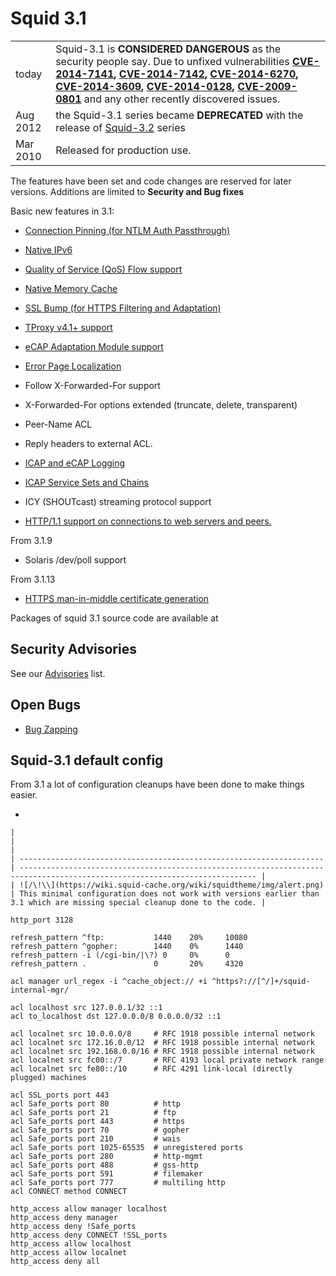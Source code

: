 # Squid 3.1

|          |                                                                                                                                                                                                                                                                                                                                                                                                                                                                                                                                                                                                     |
| -------- | --------------------------------------------------------------------------------------------------------------------------------------------------------------------------------------------------------------------------------------------------------------------------------------------------------------------------------------------------------------------------------------------------------------------------------------------------------------------------------------------------------------------------------------------------------------------------------------------------- |
| today    | Squid-3.1 is **CONSIDERED DANGEROUS** as the security people say. Due to unfixed vulnerabilities **[CVE-2014-7141](http://www.squid-cache.org/Advisories/SQUID-2014_4.txt), [CVE-2014-7142](http://www.squid-cache.org/Advisories/SQUID-2014_4.txt), [CVE-2014-6270](http://www.squid-cache.org/Advisories/SQUID-2014_3.txt), [CVE-2014-3609](http://www.squid-cache.org/Advisories/SQUID-2014_2.txt), [CVE-2014-0128](http://www.squid-cache.org/Advisories/SQUID-2014_1.txt), [CVE-2009-0801](http://www.squid-cache.org/Advisories/SQUID-2011_1.txt)** and any other recently discovered issues. |
| Aug 2012 | the Squid-3.1 series became **DEPRECATED** with the release of [Squid-3.2](https://wiki.squid-cache.org/Squid-3.1/Squid-3.2#) series                                                                                                                                                                                                                                                                                                                                                                                                                                                                |
| Mar 2010 | Released for production use.                                                                                                                                                                                                                                                                                                                                                                                                                                                                                                                                                                        |

The features have been set and code changes are reserved for later
versions. Additions are limited to **Security and Bug fixes**

Basic new features in 3.1:

  - [Connection Pinning (for NTLM Auth
    Passthrough)](https://wiki.squid-cache.org/Squid-3.1/Features/ConnPin#)

  - [Native IPv6](https://wiki.squid-cache.org/Squid-3.1/Features/IPv6#)

  - [Quality of Service (QoS) Flow
    support](https://wiki.squid-cache.org/Squid-3.1/Features/QualityOfService#)

  - [Native Memory
    Cache](https://wiki.squid-cache.org/Squid-3.1/Features/RemoveNullStore#)

  - [SSL Bump (for HTTPS Filtering and
    Adaptation)](https://wiki.squid-cache.org/Squid-3.1/Features/SslBump#)

  - [TProxy v4.1+
    support](https://wiki.squid-cache.org/Squid-3.1/Features/Tproxy4#)

  - [eCAP Adaptation Module
    support](https://wiki.squid-cache.org/Squid-3.1/Features/eCAP#)

  - [Error Page
    Localization](https://wiki.squid-cache.org/Squid-3.1/Translations#)

  - Follow X-Forwarded-For support

  - X-Forwarded-For options extended (truncate, delete, transparent)

  - Peer-Name ACL

  - Reply headers to external ACL.

  - [ICAP and eCAP
    Logging](https://wiki.squid-cache.org/Squid-3.1/Features/AdaptationLog#)

  - [ICAP Service Sets and
    Chains](https://wiki.squid-cache.org/Squid-3.1/Features/AdaptationChain#)

  - ICY (SHOUTcast) streaming protocol support

  - [HTTP/1.1 support on connections to web servers and
    peers.](https://wiki.squid-cache.org/Squid-3.1/Features/HTTP11#)

From 3.1.9

  - Solaris /dev/poll support

From 3.1.13

  - [HTTPS man-in-middle certificate
    generation](https://wiki.squid-cache.org/Squid-3.1/Features/DynamicSslCert#)

Packages of squid 3.1 source code are available at
[](http://www.squid-cache.org/Versions/v3/3.1/)

## Security Advisories

See our [Advisories](http://www.squid-cache.org/Advisories/) list.

## Open Bugs

  - [Bug
    Zapping](http://bugs.squid-cache.org/buglist.cgi?query_format=advanced&product=Squid&product=Website&target_milestone=3.0&target_milestone=3.1&bug_status=UNCONFIRMED&bug_status=NEW&bug_status=ASSIGNED&bug_status=REOPENED&bug_severity=blocker&bug_severity=critical&bug_severity=major&bug_severity=normal&emailtype1=substring&email1=&emailtype2=substring&email2=&bugidtype=include&order=bugs.bug_severity%2Cbugs.bug_id&chfieldto=Now&cmdtype=doit)

## Squid-3.1 default config

From 3.1 a lot of configuration cleanups have been done to make things
easier.

  - 
    
    |                                                                      |                                                                                                                             |
    | -------------------------------------------------------------------- | --------------------------------------------------------------------------------------------------------------------------- |
    | ![/\!\\](https://wiki.squid-cache.org/wiki/squidtheme/img/alert.png) | This minimal configuration does not work with versions earlier than 3.1 which are missing special cleanup done to the code. |
    

<!-- end list -->

    http_port 3128
    
    refresh_pattern ^ftp:           1440    20%     10080
    refresh_pattern ^gopher:        1440    0%      1440
    refresh_pattern -i (/cgi-bin/|\?) 0     0%      0
    refresh_pattern .               0       20%     4320
    
    acl manager url_regex -i ^cache_object:// +i ^https?://[^/]+/squid-internal-mgr/
    
    acl localhost src 127.0.0.1/32 ::1
    acl to_localhost dst 127.0.0.0/8 0.0.0.0/32 ::1
    
    acl localnet src 10.0.0.0/8     # RFC 1918 possible internal network
    acl localnet src 172.16.0.0/12  # RFC 1918 possible internal network
    acl localnet src 192.168.0.0/16 # RFC 1918 possible internal network
    acl localnet src fc00::/7       # RFC 4193 local private network range
    acl localnet src fe80::/10      # RFC 4291 link-local (directly plugged) machines
    
    acl SSL_ports port 443
    acl Safe_ports port 80          # http
    acl Safe_ports port 21          # ftp
    acl Safe_ports port 443         # https
    acl Safe_ports port 70          # gopher
    acl Safe_ports port 210         # wais
    acl Safe_ports port 1025-65535  # unregistered ports
    acl Safe_ports port 280         # http-mgmt
    acl Safe_ports port 488         # gss-http
    acl Safe_ports port 591         # filemaker
    acl Safe_ports port 777         # multiling http
    acl CONNECT method CONNECT
    
    http_access allow manager localhost
    http_access deny manager
    http_access deny !Safe_ports
    http_access deny CONNECT !SSL_ports
    http_access allow localhost
    http_access allow localnet
    http_access deny all
